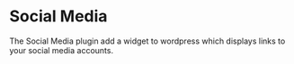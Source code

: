 <h1>Social Media</h1>

<p>
  The Social Media plugin add a widget to wordpress which displays links to your social media accounts.
</p>

